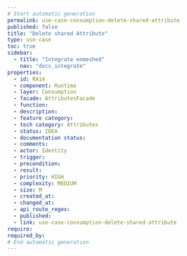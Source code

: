 ```yaml
---
# Start automatic generation
permalink: use-case-consumption-delete-shared-attribute
published: false
title: "Delete shared Attribute"
type: use-case
toc: true
sidebar:
  - title: "Integrate enmeshed"
    nav: "docs_integrate"
properties:
  - id: RA14
  - component: Runtime
  - layer: Consumption
  - facade: AttributesFacade
  - function:
  - description:
  - feature category:
  - tech category: Attributes
  - status: IDEA
  - documentation status:
  - comments:
  - actor: Identity
  - trigger:
  - precondition:
  - result:
  - priority: HIGH
  - complexity: MEDIUM
  - size: M
  - created_at:
  - changed_at:
  - api_route_regex:
  - published:
  - link: use-case-consumption-delete-shared-attribute
require:
required_by:
# End automatic generation
---
```


